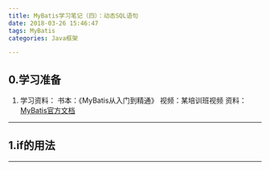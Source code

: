 ```yaml
---
title: MyBatis学习笔记（四）：动态SQL语句
date: 2018-03-26 15:46:47
tags: MyBatis
categories: Java框架

---
```

## 0.学习准备
1. 学习资料：
书本：《MyBatis从入门到精通》
视频：某培训班视频
资料：[MyBatis官方文档](http://www.mybatis.org/mybatis-3/zh/index.html)

---
## 1.if的用法


---